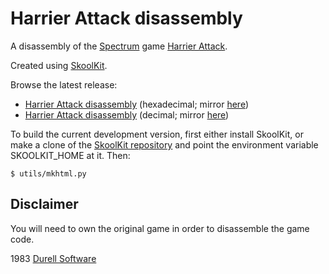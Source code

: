 Harrier Attack disassembly
==========================

A disassembly of the [Spectrum](https://en.wikipedia.org/wiki/ZX_Spectrum) game
[Harrier Attack](https://en.wikipedia.org/wiki/Harrier_Attack).

Created using [SkoolKit](https://skoolkit.ca).

Browse the latest release:

* [Harrier Attack disassembly](https://pobtastic.github.io/harrierattack/) (hexadecimal; mirror [here](http://skoolkit.arcadegeek.co.uk/harrierattack/))
* [Harrier Attack disassembly](https://pobtastic.github.io/harrierattack/dec/) (decimal; mirror [here](http://skoolkit.arcadegeek.co.uk/harrierattack/dec/))

To build the current development version, first either install SkoolKit, or
make a clone of the [SkoolKit repository](https://github.com/skoolkid/skoolkit)
and point the environment variable SKOOLKIT_HOME at it. Then:

    $ utils/mkhtml.py

Disclaimer
----------

You will need to own the original game in order to disassemble the game code.

1983 [Durell Software](https://en.wikipedia.org/wiki/Durell_Software)
